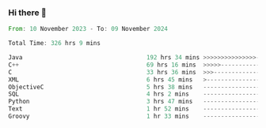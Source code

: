 ### Hi there 👋

<!--
**luoxuanzao/luoxuanzao** is a ✨ _special_ ✨ repository because its `README.md` (this file) appears on your GitHub profile.

Here are some ideas to get you started:

- 🔭 I’m currently working on ...
- 🌱 I’m currently learning ...
- 👯 I’m looking to collaborate on ...
- 🤔 I’m looking for help with ...
- 💬 Ask me about ...
- 📫 How to reach me: ...
- 😄 Pronouns: ...
- ⚡ Fun fact: ...
-->

<!--START_SECTION:waka-->

```rust
From: 10 November 2023 - To: 09 November 2024

Total Time: 326 hrs 9 mins

Java                                   192 hrs 34 mins >>>>>>>>>>>>>>>----------   59.02 %
C++                                    69 hrs 16 mins  >>>>>--------------------   21.23 %
C                                      33 hrs 36 mins  >>>----------------------   10.30 %
XML                                    6 hrs 45 mins   >------------------------   02.07 %
ObjectiveC                             5 hrs 38 mins   -------------------------   01.73 %
SQL                                    4 hrs 2 mins    -------------------------   01.24 %
Python                                 3 hrs 47 mins   -------------------------   01.16 %
Text                                   1 hr 52 mins    -------------------------   00.57 %
Groovy                                 1 hr 33 mins    -------------------------   00.48 %
```

<!--END_SECTION:waka-->